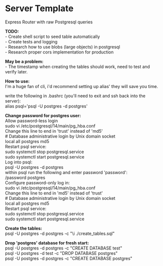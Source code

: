 # Server Template
Express Router with raw Postgresql queries

<b>TODO:</b> <br/>
	- Create shell script to seed table automatically <br/>
	- Create tests and logging <br/>
	- Research how to use blobs (large objects) in postgresql <br/>
 	- Research proper cors implementation for production <br/>

<b>May be a problem:</b> <br/>
	- The timestamp when creating the tables should work, need to test and verify later.




<b>How to use:</b> <br/>
I'm a huge fan of cli, i'd recommend setting up alias' they will save you time.

write the following in .bashrc (you'll need to exit and ssh back into the server): <br/>
alias psql='psql -U postgres -d postgres'

<b>Change password for postgres user:</b><br/>
	Allow password-less login <br/>
		sudo vi /etc/postgresql/14/main/pg_hba.conf<br/>
			Change this line to end in 'trust' instead of 'md5'<br/>
			# Database administrative login by Unix domain socket<br/>
			local   all             postgres                  md5<br/>
	Restart psql service:<br/>
		sudo systemctl stop postgresql.service<br/>
		sudo systemctl start postgresql.service<br/>
	Log into psql:<br/>
		psql -U postgres -d postgres<br/>
			within psql run the following and enter password 'password':<br/>
			/password postgres<br/>
	Configure password-only log in:<br/>
	    sudo vi /etc/postgresql/14/main/pg_hba.conf<br/>
    	    Change this line to end in 'md5' instead of 'trust'<br/>
       		# Database administrative login by Unix domain socket<br/>
        	local   all             postgres              md5<br/>
    Restart psql service:<br/>
        sudo systemctl stop postgresql.service<br/>
        sudo systemctl start postgresql.service<br/>

	

<b>Create the tables:</b> <br/>
	psql -U postgres -d postgres -c "\i ./create_tables.sql"

<b>Drop 'postgres' database for fresh start:</b> <br/>
	psql -U postgres -d postgres -c "CREATE DATABASE test" <br/>
	psql -U postgres -d test -c "DROP DATABASE postgres" <br/>
	psql -U postgres -d postgres -c "CREATE DATABASE postgres" <br/>
